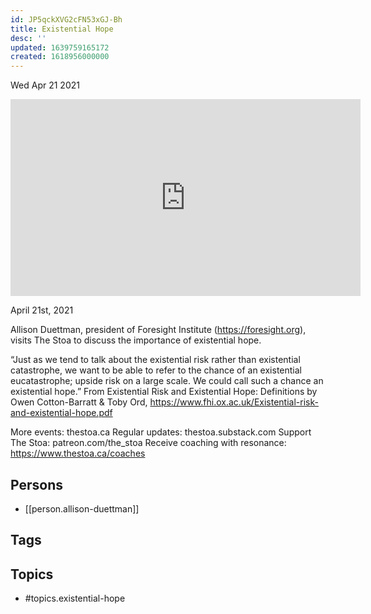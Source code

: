 ```yaml
---
id: JP5qckXVG2cFN53xGJ-Bh
title: Existential Hope
desc: ''
updated: 1639759165172
created: 1618956000000
---
```





Wed Apr 21 2021

<iframe width="560" height="315" src="https://www.youtube.com/embed/zDwlkuDxCDQ" title="Existential Hope w/ Allison Duettman" frameborder="0" allow="accelerometer; autoplay; clipboard-write; encrypted-media; gyroscope; picture-in-picture" allowfullscreen ></iframe>

April 21st, 2021

Allison Duettman, president of Foresight Institute (https://foresight.org), visits The Stoa to discuss the importance of existential hope.

“Just as we tend to talk about the existential risk rather than existential catastrophe, we want to be able to refer to the chance of an existential eucatastrophe; upside risk on a large scale. We could call such a chance an existential hope.” From Existential Risk and Existential Hope: Definitions by Owen Cotton-Barratt & Toby Ord, https://www.fhi.ox.ac.uk/Existential-risk-and-existential-hope.pdf

More events: thestoa.ca
Regular updates: thestoa.substack.com
Support The Stoa: patreon.com/the_stoa
Receive coaching with resonance: https://www.thestoa.ca/coaches

## Persons

- [[person.allison-duettman]]

## Tags



## Topics

- #topics.existential-hope

